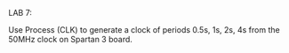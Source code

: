 LAB 7:

Use Process	(CLK) to generate a clock of periods 0.5s, 1s, 2s, 4s from the 50MHz clock on Spartan 3 board.